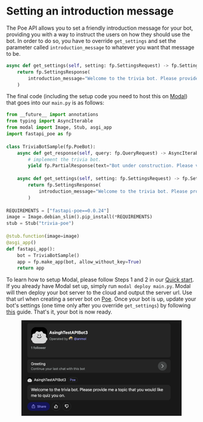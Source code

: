 # Setting an introduction message

The Poe API allows you to set a friendly introduction message for your bot, providing you with a way to instruct the users on how they should use the bot. In order to do so, you have to override `get_settings` and set the parameter called `introduction_message` to whatever you want that message to be.

```python
async def get_settings(self, setting: fp.SettingsRequest) -> fp.SettingsResponse:
    return fp.SettingsResponse(
        introduction_message="Welcome to the trivia bot. Please provide me a topic that you would like me to quiz you on."
    )
```

The final code (including the setup code you need to host this on [Modal](https://modal.com/)) that goes into our `main.py` is as follows:

```python
from __future__ import annotations
from typing import AsyncIterable
from modal import Image, Stub, asgi_app
import fastapi_poe as fp

class TriviaBotSample(fp.PoeBot):
    async def get_response(self, query: fp.QueryRequest) -> AsyncIterable[fp.PartialResponse]:
        # implement the trivia bot.
        yield fp.PartialResponse(text="Bot under construction. Please visit later")

    async def get_settings(self, setting: fp.SettingsRequest) -> fp.SettingsResponse:
        return fp.SettingsResponse(
            introduction_message="Welcome to the trivia bot. Please provide me a topic that you would like me to quiz you on."
        )
    
REQUIREMENTS = ["fastapi-poe==0.0.24"]
image = Image.debian_slim().pip_install(*REQUIREMENTS)
stub = Stub("trivia-poe")

@stub.function(image=image)
@asgi_app()
def fastapi_app():
    bot = TriviaBotSample()
    app = fp.make_app(bot, allow_without_key=True)
    return app
```

To learn how to setup Modal, please follow Steps 1 and 2 in our [Quick start](quick-start.md). If you already have Modal set up, simply run `modal deploy main.py`. Modal will then deploy your bot server to the cloud and output the server url. Use that url when creating a server bot on [Poe](https://poe.com/create\_bot?server=1). Once your bot is up, update your bot's settings (one time only after you override `get_settings`) by following [this](updating-bot-settings.md) guide. That's it, your bot is now ready.

<figure><img src="../.gitbook/assets/image (17).png" alt=""><figcaption></figcaption></figure>
